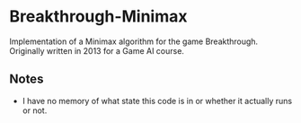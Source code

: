 # Breakthrough-Minimax
Implementation of a Minimax algorithm for the game Breakthrough. Originally written in 2013 for a Game AI course.



## Notes
- I have no memory of what state this code is in or whether it actually runs or not.
